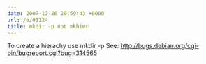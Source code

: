 ```yaml
---
date: 2007-12-26 20:59:43 +0000
url: /e/01124
title: mkdir -p not mkhier
---
```


To create a hierachy use mkdir -p
See: http://bugs.debian.org/cgi-bin/bugreport.cgi?bug=314565
